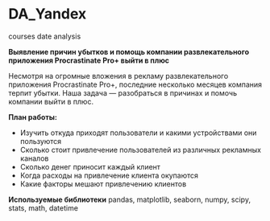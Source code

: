 # DA_Yandex
courses date analysis

**Выявление причин убытков и помощь компании развлекательного приложения Procrastinate Pro+ выйти в плюс**

Несмотря на огромные вложения в рекламу развлекательного приложения Procrastinate Pro+, последние несколько месяцев компания терпит убытки. Наша задача — разобраться в причинах и помочь компании выйти в плюс.

**План работы:**

- Изучить откуда приходят пользователи и какими устройствами они пользуются
- Сколько стоит привлечение пользователей из различных рекламных каналов
- Сколько денег приносит каждый клиент
- Когда расходы на привлечение клиента окупаются
- Какие факторы мешают привлечению клиентов

**Используемые библиотеки**
pandas, matplotlib, seaborn, numpy, scipy, stats, math, datetime